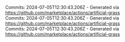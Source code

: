 Commits: 2024-07-05T12:30:43.206Z - Generated via https://github.com/marketplace/actions/artificial-grass
<br>
Commits: 2024-07-05T12:30:43.206Z - Generated via https://github.com/marketplace/actions/artificial-grass
<br>
Commits: 2024-07-05T12:30:43.206Z - Generated via https://github.com/marketplace/actions/artificial-grass
<br>
